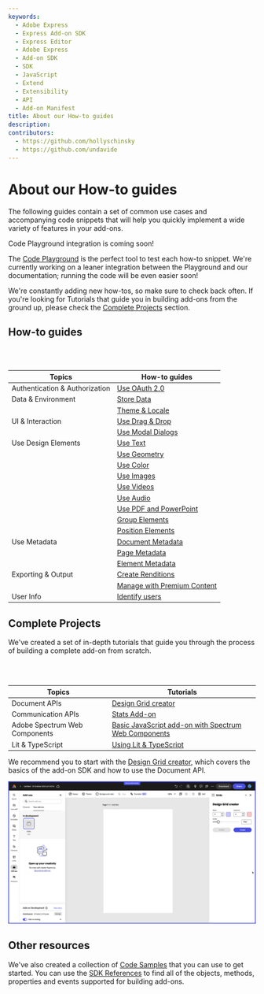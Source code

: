 ```yaml
---
keywords:
  - Adobe Express
  - Express Add-on SDK
  - Express Editor
  - Adobe Express
  - Add-on SDK
  - SDK
  - JavaScript
  - Extend
  - Extensibility
  - API
  - Add-on Manifest
title: About our How-to guides
description:
contributors:
  - https://github.com/hollyschinsky
  - https://github.com/undavide
---
```


# About our How-to guides

The following guides contain a set of common use cases and accompanying code snippets that will help you quickly implement a wide variety of features in your add-ons.

<InlineAlert slots="header, text1" variant="info" />

Code Playground integration is coming soon!

The [Code Playground](../../getting_started/code-playground.md) is the perfect tool to test each how-to snippet. We're currently working on a leaner integration between the Playground and our documentation; running the code will be even easier soon!

We're constantly adding new how-tos, so make sure to check back often. If you're looking for Tutorials that guide you in building add-ons from the ground up, please check the [Complete Projects](#complete-projects) section.

## How-to guides

<!-- - Authentication & Authorization
  - [Use OAuth 2.0](./oauth2.md)
- Data & Environment
  - [Store Data](./local-data-management.md)
  - [Theme & Locale](./theme-locale.md)
- UI & Interaction
  - [Use Drag & Drop](./drag-and-drop.md)
  - [Use Modal Dialogs](./modal-dialogs.md)
- Use Design Elements
  - [Use Text](./use-text.md)
  - [Use Geometry](./use-geometry.md)
  - [Use Color](./use-color.md)
  - [Use Images](./use-images.md)
  - [Use Videos](./use-videos.md)
  - [Use Audio](./use-audio.md)
  - [Use PDF and PowerPoint](./use-pdf-powerpoint.md)
  - [Group Elements](./group-elements.md)
  - [Position Elements](./position-elements.md)
- Use Metadata
  - [Document Metadata](./document-metadata.md)
  - [Page Metadata](./page-metadata.md)
  - [Element Metadata](./element-metadata.md)
- Exporting & Output
  - [Create Renditions](./create-renditions.md)
  - [Manage with Premium Content](./premium-content.md)
- User Info
  - [Identify users](./user-info.md) -->

<br/><br/>

| Topics                         | How-to guides                                       |
| ------------------------------ | --------------------------------------------------- |
| Authentication & Authorization | [Use OAuth 2.0](./oauth2.md)                        |
| Data & Environment             | [Store Data](./local-data-management.md)            |
|                                | [Theme & Locale](./theme-locale.md)                 |
| UI & Interaction               | [Use Drag & Drop](./drag-and-drop.md)               |
|                                | [Use Modal Dialogs](./modal-dialogs.md)             |
| Use Design Elements            | [Use Text](./use-text.md)                           |
|                                | [Use Geometry](./use-geometry.md)                   |
|                                | [Use Color](./use-color.md)                         |
|                                | [Use Images](./use-images.md)                       |
|                                | [Use Videos](./use-videos.md)                       |
|                                | [Use Audio](./use-audio.md)                         |
|                                | [Use PDF and PowerPoint](./use-pdf-powerpoint.md)   |
|                                | [Group Elements](./group-elements.md)               |
|                                | [Position Elements](./position-elements.md)         |
| Use Metadata                   | [Document Metadata](./document-metadata.md)         |
|                                | [Page Metadata](./page-metadata.md)                 |
|                                | [Element Metadata](./element-metadata.md)           |
| Exporting & Output             | [Create Renditions](./create-renditions.md)         |
|                                | [Manage with Premium Content](./premium-content.md) |
| User Info                      | [Identify users](./user-info.md)                    |

## Complete Projects

We've created a set of in-depth tutorials that guide you through the process of building a complete add-on from scratch.

<br/><br/>

| Topics                        | Tutorials                                                                                      |
| ----------------------------- | ---------------------------------------------------------------------------------------------- |
| Document APIs                 | [Design Grid creator](./tutorials/grids-addon.md)                                              |
| Communication APIs            | [Stats Add-on](./tutorials/stats-addon.md)                                                     |
| Adobe Spectrum Web Components | [Basic JavaScript add-on with Spectrum Web Components](./tutorials/spectrum-workshop/index.md) |
| Lit & TypeScript              | [Using Lit & TypeScript](./tutorials/using-lit-typescript.md)                                  |

We recommend you to start with the [Design Grid creator](./tutorials/grids-addon.md), which covers the basics of the add-on SDK and how to use the Document API.

[![Design Grid creator](./tutorials/images/grids-addon-animation.gif)](./tutorials/grids-addon.md)

## Other resources

We've also created a collection of [Code Samples](../samples.md) that you can use to get started. You can use the [SDK References](https://developer.adobe.com/express/add-ons/docs/references/addonsdk/) to find all of the objects, methods, properties and events supported for building add-ons.
